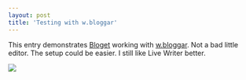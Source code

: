 ```yaml
---
layout: post
title: 'Testing with w.bloggar'
---
```

This entry demonstrates [Bloget](/bloget) working with [w.bloggar](http://bloggar.com/index.php?itemid=265). Not a bad little editor. The setup could be easier. I still like Live Writer better.  
  
[![](http://wbloggar.com/images/wbloggar-button1.gif)](http://wbloggar.com)
